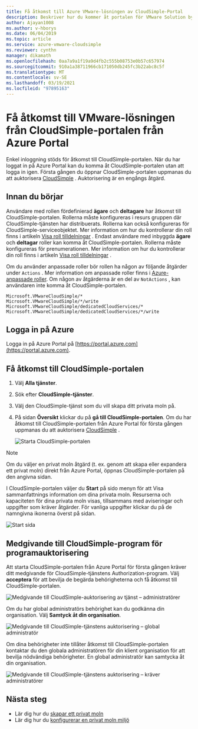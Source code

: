 ```yaml
---
title: Få åtkomst till Azure VMware-lösningen av CloudSimple-Portal
description: Beskriver hur du kommer åt portalen för VMware Solution by CloudSimple via Azure Portal
author: Ajayan1008
ms.author: v-hborys
ms.date: 06/04/2019
ms.topic: article
ms.service: azure-vmware-cloudsimple
ms.reviewer: cynthn
manager: dikamath
ms.openlocfilehash: 0aa7a9a1f19a9d4fb2c555b08753e0b57c657974
ms.sourcegitcommit: 910a1a38711966cb171050db245fc3b22abc8c5f
ms.translationtype: MT
ms.contentlocale: sv-SE
ms.lasthandoff: 03/19/2021
ms.locfileid: "97895163"
---
```

# <a name="access-the-vmware-solution-by-cloudsimple-portal-from-the-azure-portal"></a>Få åtkomst till VMware-lösningen från CloudSimple-portalen från Azure Portal

Enkel inloggning stöds för åtkomst till CloudSimple-portalen. När du har loggat in på Azure Portal kan du komma åt CloudSimple-portalen utan att logga in igen. Första gången du öppnar CloudSimple-portalen uppmanas du att auktorisera [CloudSimple](#consent-to-cloudsimple-service-authorization-application) .  Auktorisering är en engångs åtgärd.

## <a name="before-you-begin"></a>Innan du börjar

Användare med rollen fördefinierad **ägare** och **deltagare** har åtkomst till CloudSimple-portalen.  Rollerna måste konfigureras i resurs gruppen där CloudSimple-tjänsten har distribuerats.  Rollerna kan också konfigureras för CloudSimple-serviceobjektet.  Mer information om hur du kontrollerar din roll finns i artikeln [Visa roll tilldelningar](../role-based-access-control/check-access.md) . Endast användare med inbyggda **ägare** och **deltagar** roller kan komma åt CloudSimple-portalen.  Rollerna måste konfigureras för prenumerationen.  Mer information om hur du kontrollerar din roll finns i artikeln [Visa roll tilldelningar](../role-based-access-control/check-access.md) .

Om du använder anpassade roller bör rollen ha någon av följande åtgärder under ```Actions``` .  Mer information om anpassade roller finns i [Azure-anpassade roller](../role-based-access-control/custom-roles.md).  Om någon av åtgärderna är en del av ```NotActions``` , kan användaren inte komma åt CloudSimple-portalen.

```
Microsoft.VMwareCloudSimple/*
Microsoft.VMwareCloudSimple/*/write
Microsoft.VMwareCloudSimple/dedicatedCloudServices/*
Microsoft.VMwareCloudSimple/dedicatedCloudServices/*/write
```

## <a name="sign-in-to-azure"></a>Logga in på Azure

Logga in på Azure Portal på [https://portal.azure.com](https://portal.azure.com).

## <a name="access-the-cloudsimple-portal"></a>Få åtkomst till CloudSimple-portalen

1. Välj **Alla tjänster**.

2. Sök efter **CloudSimple-tjänster**.

3. Välj den CloudSimple-tjänst som du vill skapa ditt privata moln på.

4. På sidan **Översikt** klickar du på **gå till CloudSimple-portalen**.  Om du har åtkomst till CloudSimple-portalen från Azure Portal för första gången uppmanas du att auktorisera [CloudSimple](#consent-to-cloudsimple-service-authorization-application) . 

    ![Starta CloudSimple-portalen](media/launch-cloudsimple-portal.png)

> [!NOTE]
> Om du väljer en privat moln åtgärd (t. ex. genom att skapa eller expandera ett privat moln) direkt från Azure Portal, öppnas CloudSimple-portalen på den angivna sidan.

I CloudSimple-portalen väljer du **Start** på sido menyn för att Visa sammanfattnings information om dina privata moln. Resurserna och kapaciteten för dina privata moln visas, tillsammans med aviseringar och uppgifter som kräver åtgärder. För vanliga uppgifter klickar du på de namngivna ikonerna överst på sidan.

![Start sida](media/cloudsimple-portal-home.png)

## <a name="consent-to-cloudsimple-service-authorization-application"></a>Medgivande till CloudSimple-program för programauktorisering

Att starta CloudSimple-portalen från Azure Portal för första gången kräver ditt medgivande för CloudSimple-tjänstens Authorization-program.  Välj **acceptera** för att bevilja de begärda behörigheterna och få åtkomst till CloudSimple-portalen.

![Medgivande till CloudSimple-auktorisering av tjänst – administratörer](media/cloudsimple-azure-consent.png)

Om du har global administratörs behörighet kan du godkänna din organisation.  Välj **Samtyck åt din organisation**.

![Medgivande till CloudSimple-tjänstens auktorisering – global administratör](media/cloudsimple-azure-consent-global-admin.png)

Om dina behörigheter inte tillåter åtkomst till CloudSimple-portalen kontaktar du den globala administratören för din klient organisation för att bevilja nödvändiga behörigheter.  En global administratör kan samtycka åt din organisation.

![Medgivande till CloudSimple-tjänstens auktorisering – kräver administratörer](media/cloudsimple-azure-consent-requires-administrator.png)

## <a name="next-steps"></a>Nästa steg

* Lär dig hur du [skapar ett privat moln](./create-private-cloud.md)
* Lär dig hur du [konfigurerar en privat moln miljö](quickstart-create-private-cloud.md)

